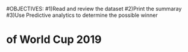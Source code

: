 #OBJECTIVES:
#1)Read and review the dataset
#2)Print the summaray
#3)Use Predictive analytics to determine the possible winner 
#  of World Cup 2019
